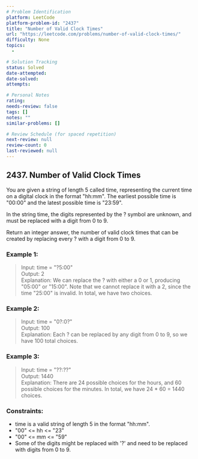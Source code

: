 ```yaml
---
# Problem Identification
platform: LeetCode
platform-problem-id: "2437"
title: "Number of Valid Clock Times"
url: "https://leetcode.com/problems/number-of-valid-clock-times/"
difficulty: None
topics:
  -

# Solution Tracking
status: Solved
date-attempted:
date-solved:
attempts:

# Personal Notes
rating:
needs-review: false
tags: []
notes: ""
similar-problems: []

# Review Schedule (for spaced repetition)
next-review: null
review-count: 0
last-reviewed: null
---
```


## 2437. Number of Valid Clock Times

You are given a string of length 5 called time, representing the current time on a digital clock in the format "hh:mm". The earliest possible time is "00:00" and the latest possible time is "23:59".

In the string time, the digits represented by the ? symbol are unknown, and must be replaced with a digit from 0 to 9.

Return an integer answer, the number of valid clock times that can be created by replacing every ? with a digit from 0 to 9.

### Example 1:

> Input: time = "?5:00"<br/>
> Output: 2<br/>
> Explanation: We can replace the ? with either a 0 or 1, producing "05:00" or "15:00". Note that we cannot replace it with a 2, since the time "25:00" is invalid. In total, we have two choices.

### Example 2:

> Input: time = "0?:0?"<br/>
> Output: 100<br/>
> Explanation: Each ? can be replaced by any digit from 0 to 9, so we have 100 total choices.

### Example 3:

> Input: time = "??:??"<br/>
> Output: 1440<br/>
> Explanation: There are 24 possible choices for the hours, and 60 possible choices for the minutes. In total, we have 24 \* 60 = 1440 choices.

### Constraints:

- time is a valid string of length 5 in the format "hh:mm".
- "00" <= hh <= "23"
- "00" <= mm <= "59"
- Some of the digits might be replaced with '?' and need to be replaced with digits from 0 to 9.

